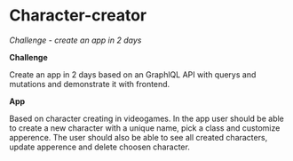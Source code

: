 ﻿# Character-creator
*Challenge - create an app in 2 days*



**Challenge**

Create an app in 2 days based on 
an GraphlQL API with querys and mutations 
and demonstrate it with frontend.



**App**

Based on character creating in videogames. 
In the app user should be able to create a 
new character with a unique name, pick a class 
and customize apperence. The user should also be 
able to see all created characters, update apperence 
and delete choosen character. 


